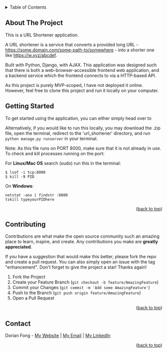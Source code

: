 


<!-- Improved compatibility of back to top link: See: https://github.com/othneildrew/Best-README-Template/pull/73 -->
<a name="readme-top"></a>
<!--
*** Thanks for checking out the Best-README-Template. If you have a suggestion
*** that would make this better, please fork the repo and create a pull request
*** or simply open an issue with the tag "enhancement".
*** Don't forget to give the project a star!
*** Thanks again! Now go create something AMAZING! :D
-->




<!-- TABLE OF CONTENTS -->
<details>
  <summary>Table of Contents</summary>
  <ol>
    <li><a href="#about-the-project">About The Project</a></li>
    <li><a href="#getting-started">Getting Started</a></li>
    <li><a href="#contributing">Contributing</a></li>
    <li><a href="#contact">Contact</a></li>
  </ol>
</details>



<!-- ABOUT THE PROJECT -->
## About The Project
This is a URL Shortener application.

A URL shortener is a service that converts a provided long URL - https://some.domain.com/some-path-to/somewhere - into a shorter one like https://w.xyz/abcdef.

Built with Python, Django, with AJAX. This application was designed such that there is both a web-browser-accessible frontend web application, and a backend service which the frontend connects to via a HTTP-based API. 

As this project is purely MVP-scoped, I have not deployed it online. However, feel free to clone this project and run it locally on your computer. 

## Getting Started

To get started using the application, you can either simply head over to

Alternatively, if you would like to run this locally, you may download the .zip file, open the terminal, redirect to  the 'url_shortener' directory, and run `python manage.py runserver` in your terminal. 

Note: As this file runs on PORT 8000, make sure that it is not already in use. 
To check and kill processes running on the port:

For **Linux/Mac OS** search (sudo) run this in the terminal:

`$ lsof -i tcp:8000` <br />
`$ kill -9 PID`

On **Windows**:

`netstat -ano | findstr :8000`<br />
`tskill typeyourPIDhere` 



<p align="right">(<a href="#readme-top">back to top</a>)</p>


<!-- CONTRIBUTING -->
## Contributing

Contributions are what make the open source community such an amazing place to learn, inspire, and create. Any contributions you make are **greatly appreciated**.

If you have a suggestion that would make this better, please fork the repo and create a pull request. You can also simply open an issue with the tag "enhancement".
Don't forget to give the project a star! Thanks again!

1. Fork the Project
2. Create your Feature Branch (`git checkout -b feature/AmazingFeature`)
3. Commit your Changes (`git commit -m 'Add some AmazingFeature'`)
4. Push to the Branch (`git push origin feature/AmazingFeature`)
5. Open a Pull Request

<p align="right">(<a href="#readme-top">back to top</a>)</p>


<!-- CONTACT -->
## Contact

Dorian Fong - [My Website](https://dorianfong98.github.io/) | [My Email](mailto:dorianfong@u.nus.edu) | [My LinkedIn](https://www.linkedin.com/in/dorianfong/)


<p align="right">(<a href="#readme-top">back to top</a>)</p>

